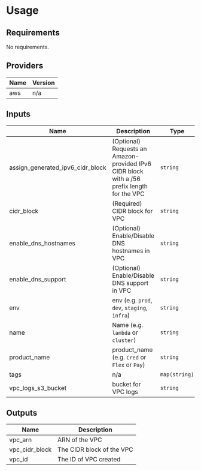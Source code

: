 # Usage
<!--- BEGIN_TF_DOCS --->

## Requirements

No requirements.

## Providers

| Name | Version |
|------|---------|
| aws | n/a |

## Inputs

| Name | Description | Type | Default | Required |
|------|-------------|------|---------|:--------:|
| assign\_generated\_ipv6\_cidr\_block | (Optional) Requests an Amazon-provided IPv6 CIDR block with a /56 prefix length for the VPC | `string` | `false` | no |
| cidr\_block | (Required) CIDR block for VPC | `string` | n/a | yes |
| enable\_dns\_hostnames | (Optional) Enable/Disable DNS hostnames in VPC | `string` | `true` | no |
| enable\_dns\_support | (Optional) Enable/Disable DNS support in VPC | `string` | `true` | no |
| env | env (e.g. `prod`, `dev`, `staging`, `infra`) | `string` | n/a | yes |
| name | Name  (e.g. `lambda` or `cluster`) | `string` | n/a | yes |
| product\_name | product\_name (e.g. `Cred` or `Flex` or `Pay`) | `string` | n/a | yes |
| tags | n/a | `map(string)` | `{}` | no |
| vpc\_logs\_s3\_bucket | bucket for VPC logs | `string` | `true` | no |

## Outputs

| Name | Description |
|------|-------------|
| vpc\_arn | ARN of the VPC |
| vpc\_cidr\_block | The CIDR block of the VPC |
| vpc\_id | The ID of VPC created |

<!--- END_TF_DOCS --->
